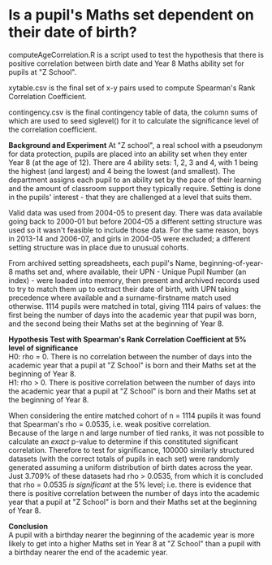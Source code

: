 # Is a pupil's Maths set dependent on their date of birth?
computeAgeCorrelation.R is a script used to test the hypothesis that there is positive correlation between birth date and Year 8 Maths ability set for pupils at "Z School".  

xytable.csv is the final set of x-y pairs used to compute Spearman's Rank Correlation Coefficient.  

contingency.csv is the final contingency table of data, the column sums of which are used to seed siglevel() for it to calculate the significance level of the correlation coefficient.  

**Background and Experiment**
At "Z school", a real school with a pseudonym for data protection, pupils are placed into an ability set when they enter Year 8 (at the age of 12). There are 4 ability sets: 1, 2, 3 and 4, with 1 being the highest (and largest) and 4 being the lowest (and smallest). The department assigns each pupil to an ability set by the pace of their learning and the amount of classroom support they typically require. Setting is done in the pupils' interest - that they are challenged at a level that suits them. 

Valid data was used from 2004-05 to present day. There was data available going back to 2000-01 but before 2004-05 a different setting structure was used so it wasn't feasible to include those data. For the same reason, boys in 2013-14 and 2006-07, and girls in 2004-05 were excluded; a different setting structure was in place due to unusual cohorts. 

From archived setting spreadsheets, each pupil's Name, beginning-of-year-8 maths set and, where available, their UPN - Unique Pupil Number (an index) - were loaded into memory, then present and archived records used to try to match them up to extract their date of birth, with UPN taking precedence where available and a surname-firstname match used otherwise. 1114 pupils were matched in total, giving 1114 pairs of values: the first being the number of days into the academic year that pupil was born, and the second being their Maths set at the beginning of Year 8.

**Hypothesis Test with Spearman's Rank Correlation Coefficient at 5% level of significance**  
H0: rho = 0. There is no correlation between the number of days into the academic year that a pupil at "Z School" is born and their Maths set at the beginning of Year 8.  
H1: rho > 0. There is positive correlation between the number of days into the academic year that a pupil at "Z School" is born and their Maths set at the beginning of Year 8.  

When considering the entire matched cohort of n = 1114 pupils it was found that Spearman's rho = 0.0535, i.e. weak positive correlation.  
Because of the large n and large number of tied ranks, it was not possible to calculate an *exact* p-value to determine if this constituted significant correlation. Therefore to test for significance, 100000 similarly structured datasets (with the correct totals of pupils in each set) were randomly generated assuming a uniform distribution of birth dates across the year. Just 3.709% of these datasets had rho > 0.0535, from which it is concluded that rho = 0.0535 *is significant* at the 5% level; i.e. there is evidence that there is positive correlation between the number of days into the academic year that a pupil at "Z School" is born and their Maths set at the beginning of Year 8.  

**Conclusion**  
A pupil with a birthday nearer the beginning of the academic year is more likely to get into a higher Maths set in Year 8 at "Z School" than a pupil with a birthday nearer the end of the academic year.